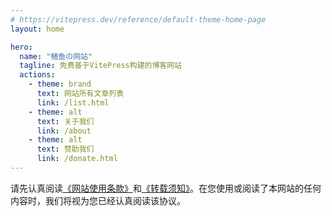 ```yaml
---
# https://vitepress.dev/reference/default-theme-home-page
layout: home

hero:
  name: "鳝鱼の网站"
  tagline: 免费基于VitePress构建的博客网站
  actions:
    - theme: brand
      text: 网站所有文章列表
      link: /list.html
    - theme: alt
      text: 关于我们
      link: /about
    - theme: alt
      text: 赞助我们
      link: /donate.html
---
```


请先认真阅读[《网站使用条款》](/rule.html#网站使用条款)和[《转载须知》](/rule.html#转载须知)。在您使用或阅读了本网站的任何内容时，我们将视为您已经认真阅读该协议。